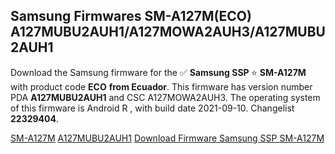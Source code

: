 <h2>Samsung Firmwares SM-A127M(ECO) A127MUBU2AUH1/A127MOWA2AUH3/A127MUBU2AUH1</h2>
Download the Samsung firmware for the ✅ <strong>Samsung SSP </strong> ⭐ <strong>SM-A127M</strong> with product code <strong>ECO</strong> <strong> from Ecuador</strong>. This firmware has version number PDA <strong>A127MUBU2AUH1</strong> and CSC A127MOWA2AUH3. The operating system of this firmware is Android R , with build date 2021-09-10. Changelist <strong>22329404</strong>.


[SM-A127M](https://samfirm.shop/samsung/model/SM-A127M)
[A127MUBU2AUH1](https://samfirm.shop/samsung/pda/A127MUBU2AUH1)
[Download Firmware Samsung SSP SM-A127M](https://samfirm.shop/samsung/firmware/454571)
